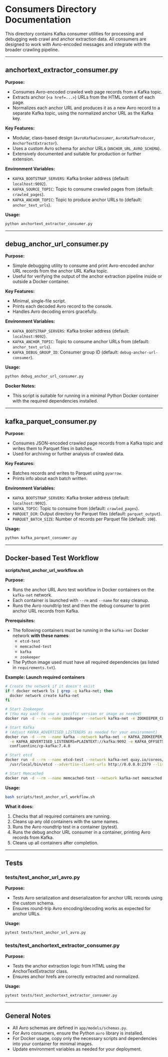 # Consumers Directory Documentation

This directory contains Kafka consumer utilities for processing and debugging web crawl and anchor extraction data. All consumers are designed to work with Avro-encoded messages and integrate with the broader crawling pipeline.

---

## anchortext_extractor_consumer.py

**Purpose:**
- Consumes Avro-encoded crawled web page records from a Kafka topic.
- Extracts anchor (`<a href=...>`) URLs from the HTML content of each page.
- Normalizes each anchor URL and produces it as a new Avro record to a separate Kafka topic, using the normalized anchor URL as the Kafka key.

**Key Features:**
- Modular, class-based design (`AvroKafkaConsumer`, `AvroKafkaProducer`, `AnchorTextExtractor`).
- Uses a custom Avro schema for anchor URLs (`ANCHOR_URL_AVRO_SCHEMA`).
- Extensively documented and suitable for production or further extension.

**Environment Variables:**
- `KAFKA_BOOTSTRAP_SERVERS`: Kafka broker address (default: `localhost:9092`).
- `KAFKA_SOURCE_TOPIC`: Topic to consume crawled pages from (default: `crawled_pages`).
- `KAFKA_ANCHOR_TOPIC`: Topic to produce anchor URLs to (default: `anchor_text_urls`).

**Usage:**
```bash
python anchortext_extractor_consumer.py
```

---

## debug_anchor_url_consumer.py

**Purpose:**
- Simple debugging utility to consume and print Avro-encoded anchor URL records from the anchor URL Kafka topic.
- Useful for verifying the output of the anchor extraction pipeline inside or outside a Docker container.

**Key Features:**
- Minimal, single-file script.
- Prints each decoded Avro record to the console.
- Handles Avro decoding errors gracefully.

**Environment Variables:**
- `KAFKA_BOOTSTRAP_SERVERS`: Kafka broker address (default: `localhost:9092`).
- `KAFKA_ANCHOR_TOPIC`: Topic to consume anchor URLs from (default: `anchor_text_urls`).
- `KAFKA_DEBUG_GROUP_ID`: Consumer group ID (default: `debug-anchor-url-consumer`).

**Usage:**
```bash
python debug_anchor_url_consumer.py
```

**Docker Notes:**
- This script is suitable for running in a minimal Python Docker container with the required dependencies installed.

---

## kafka_parquet_consumer.py

**Purpose:**
- Consumes JSON-encoded crawled page records from a Kafka topic and writes them to Parquet files in batches.
- Used for archiving or further analysis of crawled data.

**Key Features:**
- Batches records and writes to Parquet using `pyarrow`.
- Prints info about each batch written.

**Environment Variables:**
- `KAFKA_BOOTSTRAP_SERVERS`: Kafka broker address (default: `localhost:9092`).
- `KAFKA_TOPIC`: Topic to consume from (default: `crawled_pages`).
- `PARQUET_DIR`: Output directory for Parquet files (default: `parquet_output`).
- `PARQUET_BATCH_SIZE`: Number of records per Parquet file (default: `100`).

**Usage:**
```bash
python kafka_parquet_consumer.py
```

---

## Docker-based Test Workflow

**scripts/test_anchor_url_workflow.sh**

**Purpose:**
- Runs the anchor URL Avro test workflow in Docker containers on the `kafka-net` network.
- Each container is launched with `--rm` and `--name` for easy cleanup.
- Runs the Avro roundtrip test and then the debug consumer to print anchor URL records from Kafka.

**Prerequisites:**
- The following containers must be running in the `kafka-net` Docker network **with these names**:
  - `etcd-test`
  - `memcached-test`
  - `kafka`
  - `zookeeper`
- The Python image used must have all required dependencies (as listed in `requirements.txt`).

**Example: Launch required containers**
```bash
# Create the network if it doesn't exist
if ! docker network ls | grep -q kafka-net; then
  docker network create kafka-net
fi

# Start Zookeeper
# (You may want to use a specific version or image as needed)
docker run -d --rm --name zookeeper --network kafka-net -e ZOOKEEPER_CLIENT_PORT=2181 confluentinc/cp-zookeeper:7.4.0

# Start Kafka
# (Adjust KAFKA_ADVERTISED_LISTENERS as needed for your environment)
docker run -d --rm --name kafka --network kafka-net -e KAFKA_ZOOKEEPER_CONNECT=zookeeper:2181 \
  -e KAFKA_ADVERTISED_LISTENERS=PLAINTEXT://kafka:9092 -e KAFKA_OFFSETS_TOPIC_REPLICATION_FACTOR=1 \
  confluentinc/cp-kafka:7.4.0

# Start etcd
docker run -d --rm --name etcd-test --network kafka-net quay.io/coreos/etcd:latest \
  /usr/local/bin/etcd --advertise-client-urls http://0.0.0.0:2379 --listen-client-urls http://0.0.0.0:2379

# Start Memcached
docker run -d --rm --name memcached-test --network kafka-net memcached:alpine
```

**Usage:**
```bash
bash scripts/test_anchor_url_workflow.sh
```

**What it does:**
1. Checks that all required containers are running.
2. Cleans up any old containers with the same names.
3. Runs the Avro roundtrip test in a container (pytest).
4. Runs the debug anchor URL consumer in a container, printing Avro records from Kafka.
5. Cleans up all containers after completion.

---

## Tests

### tests/test_anchor_url_avro.py
**Purpose:**
- Tests Avro serialization and deserialization for anchor URL records using the custom schema.
- Ensures round-trip Avro encoding/decoding works as expected for anchor URLs.

**Usage:**
```bash
pytest tests/test_anchor_url_avro.py
```

### tests/test_anchortext_extractor_consumer.py
**Purpose:**
- Tests the anchor extraction logic from HTML using the AnchorTextExtractor class.
- Ensures anchor hrefs are correctly extracted and normalized.

**Usage:**
```bash
pytest tests/test_anchortext_extractor_consumer.py
```

---

## General Notes
- All Avro schemas are defined in `app/models/schemas.py`.
- For Avro consumers, ensure the Python `avro` library is installed.
- For Docker usage, copy only the necessary scripts and dependencies into your container for minimal images.
- Update environment variables as needed for your deployment. 
